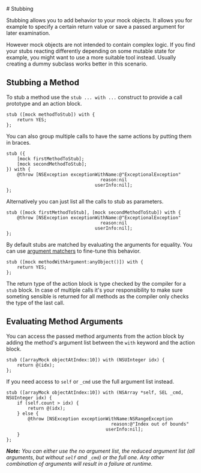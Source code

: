 # Stubbing

Stubbing allows you to add behavior to your mock objects. It allows you for example to specify a certain return value or save a passed argument for later examination.

However mock objects are not intended to contain complex logic. If you find your stubs reacting differently depending on some mutable state for example, you might want to use a more suitable tool instead. Usually creating a dummy subclass works better in this scenario.


## Stubbing a Method

To stub a method use the `stub ... with ...` construct to provide a call prototype and an action block.

    stub ([mock methodToStub]) with {
        return YES;
    };

You can also group multiple calls to have the same actions by putting them in braces.

	stub ({
	    [mock firstMethodToStub];
	    [mock secondMethodToStub];
	}) with {
	    @throw [NSException exceptionWithName:@"ExceptionalException"
	                                   reason:nil
	                                 userInfo:nil];
	};

Alternatively you can just list all the calls to stub as parameters.

    stub ([mock firstMethodToStub], [mock secondMethodToStub]) with {
	    @throw [NSException exceptionWithName:@"ExceptionalException"
	                                   reason:nil
	                                 userInfo:nil];
	};

By default stubs are matched by evaluating the arguments for equality. You can use [argument matchers](ArgumentMatchers.md) to fine-tune this behavior.

    stub ([mock methodWithArgument:anyObject()]) with {
        return YES;
    };

The return type of the action block is type checked by the compiler for a `stub` block. In case of multiple calls it's your responsibility to make sure someting sensible is returned for all methods as the compiler only checks the type of the last call.


## Evaluating Method Arguments

You can access the passed method arguments from the action block by adding the method's argument list between the `with` keyword and the action block.

    stub ([arrayMock objectAtIndex:10]) with (NSUInteger idx) {
        return @(idx);
    };

If you need access to `self` or `_cmd` use the full argument list instead.

    stub ([arrayMock objectAtIndex:10]) with (NSArray *self, SEL _cmd, NSUInteger idx) {
        if (self.count > idx) {
            return @(idx);
        } else {
            @throw [NSException exceptionWithName:NSRangeException
                                           reason:@"Index out of bounds"
                                         userInfo:nil];
        }
    };

***Note:** You can either use the no argument list, the reduced argument list (all arguments, but without `self` and `_cmd`) or the full one. Any other combination of arguments will result in a failure at runtime.*